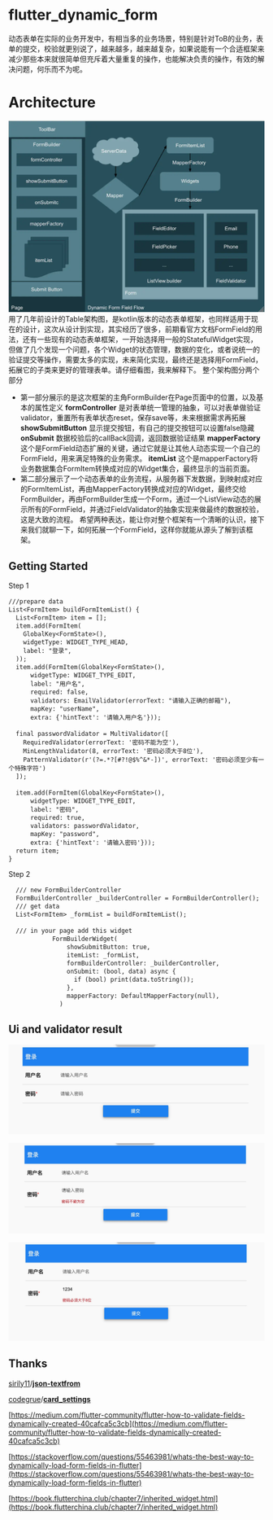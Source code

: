 # flutter_dynamic_form
动态表单在实际的业务开发中，有相当多的业务场景，特别是针对ToB的业务，表单的提交，校验就更别说了，越来越多，越来越复杂，如果说能有一个合适框架来减少那些本来就很简单但充斥着大量重复的操作，也能解决负责的操作，有效的解决问题，何乐而不为呢。

# Architecture
![image](https://github.com/ibaozi-cn/flutter_dynamic_form/raw/master/img/arc.webp)
用了几年前设计的Table架构图，是kotlin版本的动态表单框架，也同样适用于现在的设计，这次从设计到实现，其实经历了很多，前期看官方文档FormField的用法，还有一些现有的动态表单框架，一开始选择用一般的StatefulWidget实现，但做了几个发现一个问题，各个Widget的状态管理，数据的变化，或者说统一的验证提交等操作，需要太多的实现，未来简化实现，最终还是选择用FormField，拓展它的子类来更好的管理表单。请仔细看图，我来解释下。
整个架构图分两个部分
- 第一部分展示的是这次框架的主角FormBuilder在Page页面中的位置，以及基本的属性定义
**formController** 是对表单统一管理的抽象，可以对表单做验证validator，重置所有表单状态reset，保存save等，未来根据需求再拓展
**showSubmitButton** 显示提交按钮，有自己的提交按钮可以设置false隐藏
**onSubmit** 数据校验后的callBack回调，返回数据验证结果
**mapperFactory** 这个是FormField动态扩展的关键，通过它就是让其他人动态实现一个自己的FormField，用来满足特殊的业务需求。
**itemList** 这个是mapperFactory将业务数据集合FormItem转换成对应的Widget集合，最终显示的当前页面。
- 第二部分展示了一个动态表单的业务流程，从服务器下发数据，到映射成对应的FormItemList，再由MapperFactory转换成对应的Widget，最终交给FormBuilder，再由FormBuilder生成一个Form，通过一个ListView动态的展示所有的FormField，并通过FieldValidator的抽象实现来做最终的数据校验，这是大致的流程。
希望两种表达，能让你对整个框架有一个清晰的认识，接下来我们就聊一下，如何拓展一个FormField，这样你就能从源头了解到该框架。
## Getting Started
Step 1
```
///prepare data
List<FormItem> buildFormItemList() {
  List<FormItem> item = [];
  item.add(FormItem(
    GlobalKey<FormState>(),
    widgetType: WIDGET_TYPE_HEAD,
    label: "登录",
  ));
  item.add(FormItem(GlobalKey<FormState>(),
      widgetType: WIDGET_TYPE_EDIT,
      label: "用户名",
      required: false,
      validators: EmailValidator(errorText: "请输入正确的邮箱"),
      mapKey: "userName",
      extra: {'hintText': '请输入用户名'}));

  final passwordValidator = MultiValidator([
    RequiredValidator(errorText: '密码不能为空'),
    MinLengthValidator(8, errorText: '密码必须大于8位'),
    PatternValidator(r'(?=.*?[#?!@$%^&*-])', errorText: '密码必须至少有一个特殊字符')
  ]);

  item.add(FormItem(GlobalKey<FormState>(),
      widgetType: WIDGET_TYPE_EDIT,
      label: "密码",
      required: true,
      validators: passwordValidator,
      mapKey: "password",
      extra: {'hintText': '请输入密码'}));
  return item;
}

```
Step 2
```
  /// new FormBuilderController
  FormBuilderController _builderController = FormBuilderController();
  /// get data
  List<FormItem> _formList = buildFormItemList();

  /// in your page add this widget
            FormBuilderWidget(
                showSubmitButton: true,
                itemList: _formList,
                formBuilderController: _builderController,
                onSubmit: (bool, data) async {
                  if (bool) print(data.toString());
                },
                mapperFactory: DefaultMapperFactory(null),
              )
```
## Ui and validator result

![image](https://github.com/ibaozi-cn/flutter_dynamic_form/raw/master/img/login.jpg)

![image](https://github.com/ibaozi-cn/flutter_dynamic_form/raw/master/img/validator_empty.jpg)

![image](https://github.com/ibaozi-cn/flutter_dynamic_form/raw/master/img/validator_min.jpg)

## Thanks
[sirily11](https://github.com/sirily11)/**[json-textfrom](https://github.com/sirily11/json-textfrom)**

[codegrue](https://github.com/codegrue)/**[card_settings](https://github.com/codegrue/card_settings)**

[https://medium.com/flutter-community/flutter-how-to-validate-fields-dynamically-created-40cafca5c3cb](https://medium.com/flutter-community/flutter-how-to-validate-fields-dynamically-created-40cafca5c3cb)

[https://stackoverflow.com/questions/55463981/whats-the-best-way-to-dynamically-load-form-fields-in-flutter](https://stackoverflow.com/questions/55463981/whats-the-best-way-to-dynamically-load-form-fields-in-flutter)

[https://book.flutterchina.club/chapter7/inherited_widget.html](https://book.flutterchina.club/chapter7/inherited_widget.html)




